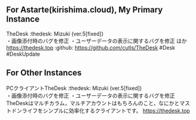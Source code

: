 ## For Astarte(kirishima.cloud), My Primary Instance

TheDesk :thedesk: Mizuki (ver.5[fixed])  
・画像添付時のバグを修正
・ユーザーデータの表示に関するバグを修正
ほか
https://thedesk.top
 :github: https://github.com/cutls/TheDesk #Desk #DeskUpdate

 ## For Other Instances

PCクライアントTheDesk :thedesk: Mizuki (ver.5[fixed])  
・画像添付時のバグを修正
・ユーザーデータの表示に関するバグを修正
TheDeskはマルチカラム，マルチアカウントはもちろんのこと，なにかとマストドンライフをシンプルに効率化するクライアントです。
https://thedesk.top